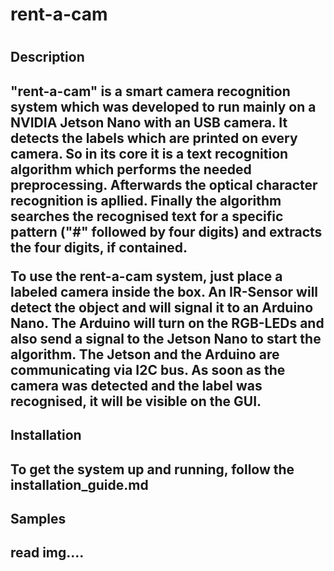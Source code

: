 <h1>rent-a-cam<h1>
  <h2>Description<h2>
"rent-a-cam" is a smart camera recognition system which was developed to run mainly on a NVIDIA Jetson Nano with an USB camera. It detects the labels which are printed on every camera. So in its core it is a text recognition algorithm which performs the needed preprocessing. Afterwards the optical character recognition is apllied. Finally the algorithm searches the recognised text for a specific pattern ("#" followed by four digits) and extracts the four digits, if contained.
    
To use the rent-a-cam system, just place a labeled camera inside the box. An IR-Sensor will detect the object and will signal it to an Arduino Nano. The Arduino will turn on the RGB-LEDs and also send a signal to the Jetson Nano to start the algorithm. The Jetson and the Arduino are communicating via I2C bus. As soon as the camera was detected and the label was recognised, it will be visible on the GUI. 
    
  <h2>Installation<h2>
To get the system up and running, follow the installation_guide.md
     
  <h2>Samples<h2>
read img....
